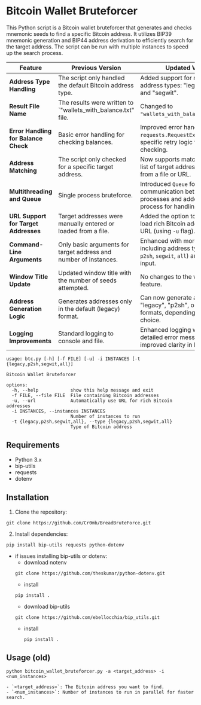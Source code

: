 # Bitcoin Wallet Bruteforcer

This Python script is a Bitcoin wallet bruteforcer that generates and checks mnemonic seeds to find a specific Bitcoin address. It utilizes BIP39 mnemonic generation and BIP44 address derivation to efficiently search for the target address. The script can be run with multiple instances to speed up the search process.

| **Feature**                          | **Previous Version**                                                                                     | **Updated Version**                                                                                          |
|--------------------------------------|----------------------------------------------------------------------------------------------------------|-------------------------------------------------------------------------------------------------------------|
| **Address Type Handling**            | The script only handled the default Bitcoin address type.                                                  | Added support for multiple address types: "legacy", "p2sh", and "segwit".                                  |
| **Result File Name**                 | The results were written to `"wallets_with_balance.txt" file.                                              | Changed to `"wallets_with_balance_found.txt"`.                                                              |
| **Error Handling for Balance Check** | Basic error handling for checking balances.                                                                | Improved error handling using `requests.RequestException` and specific retry logic for balance checking.    |
| **Address Matching**                 | The script only checked for a specific target address.                                                    | Now supports matching against a list of target addresses loaded from a file or URL.                          |
| **Multithreading and Queue**         | Single process bruteforce.                                                                                 | Introduced `Queue` for communication between processes and added a separate process for handling results.   |
| **URL Support for Target Addresses** | Target addresses were manually entered or loaded from a file.                                             | Added the option to automatically load rich Bitcoin addresses from a URL (using `-u` flag).                  |
| **Command-Line Arguments**           | Only basic arguments for target address and number of instances.                                          | Enhanced with more options, including address type (`legacy`, `p2sh`, `segwit`, `all`) and file/URL input.    |
| **Window Title Update**              | Updated window title with the number of seeds attempted.                                                  | No changes to the window title feature.                                                                      |
| **Address Generation Logic**         | Generates addresses only in the default (legacy) format.                                                   | Can now generate addresses in "legacy", "p2sh", or "segwit" formats, depending on user choice.              |
| **Logging Improvements**             | Standard logging to console and file.                                                                      | Enhanced logging with more detailed error messages and improved clarity in logging output.                    |

```
usage: btc.py [-h] [-f FILE] [-u] -i INSTANCES [-t {legacy,p2sh,segwit,all}]

Bitcoin Wallet Bruteforcer

options:
  -h, --help            show this help message and exit
  -f FILE, --file FILE  File containing Bitcoin addresses
  -u, --url             Automatically use URL for rich Bitcoin addresses
  -i INSTANCES, --instances INSTANCES
                        Number of instances to run
  -t {legacy,p2sh,segwit,all}, --type {legacy,p2sh,segwit,all}
                        Type of Bitcoin address
```


## Requirements

- Python 3.x
- bip-utils
- requests
- dotenv



## Installation

1. Clone the repository:
```
git clone https://github.com/Cr0mb/BreadBruteForce.git
```
2. Install dependencies:
```
pip install bip-utils requests python-dotenv
```
- if issues installing bip-utils or dotenv:
   - download notenv
    ```
    git clone https://github.com/theskumar/python-dotenv.git
    ```
   - install
    ```
    pip install .
    ```
   - download bip-utils
    ```
    git clone https://github.com/ebellocchia/bip_utils.git
    ```
  - install
    ```
    pip install .
    ```
## Usage (old)
```
python bitcoin_wallet_bruteforcer.py -a <target_address> -i <num_instances>

- `<target_address>`: The Bitcoin address you want to find.
- `<num_instances>`: Number of instances to run in parallel for faster search.
```
